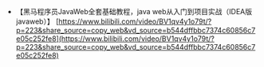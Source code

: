  - 【黑马程序员JavaWeb全套基础教程，java web从入门到项目实战（IDEA版javaweb）】 [https://www.bilibili.com/video/BV1qv4y1o79t/?p=223&share_source=copy_web&vd_source=b544dffbbc7374c60856c7e05c252fe8](https://www.bilibili.com/video/BV1qv4y1o79t/?p=223&share_source=copy_web&vd_source=b544dffbbc7374c60856c7e05c252fe8)